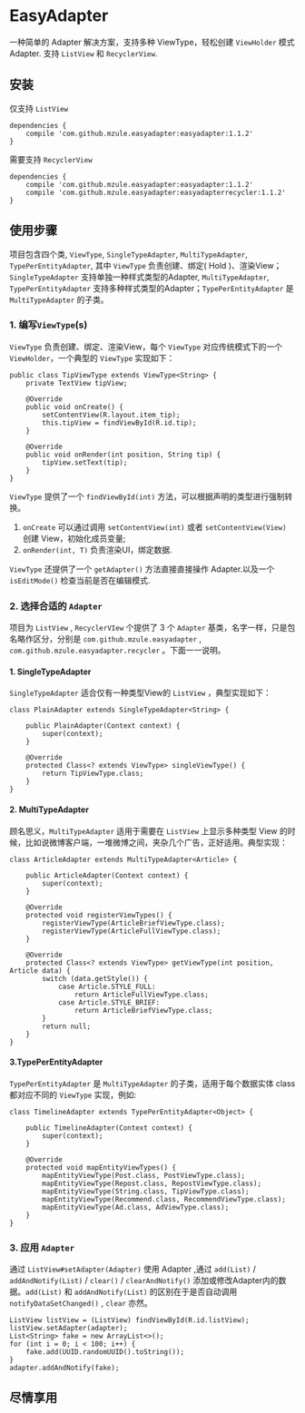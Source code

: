 # EasyAdapter

一种简单的 Adapter 解决方案，支持多种 ViewType，轻松创建 `ViewHolder` 模式 Adapter. 支持 `ListView` 和 `RecyclerView`.

## 安装
仅支持 `ListView`

```
dependencies {
    compile 'com.github.mzule.easyadapter:easyadapter:1.1.2'
}
```
需要支持 `RecyclerView`
```
dependencies {
    compile 'com.github.mzule.easyadapter:easyadapter:1.1.2'
    compile 'com.github.mzule.easyadapter:easyadapterrecycler:1.1.2'
}
```


## 使用步骤

项目包含四个类, `ViewType`, `SingleTypeAdapter`, `MultiTypeAdapter`, `TypePerEntityAdapter`, 其中 `ViewType` 负责创建、绑定( Hold )、渲染View； `SingleTypeAdapter` 支持单独一种样式类型的Adapter, `MultiTypeAdapter`, `TypePerEntityAdapter` 支持多种样式类型的Adapter；`TypePerEntityAdapter` 是 `MultiTypeAdapter` 的子类。

### 1. 编写`ViewType`(s)

`ViewType` 负责创建、绑定、渲染View，每个 `ViewType` 对应传统模式下的一个 `ViewHolder`，一个典型的 `ViewType` 实现如下：

```
public class TipViewType extends ViewType<String> {
    private TextView tipView;

    @Override
    public void onCreate() {
        setContentView(R.layout.item_tip);
        this.tipView = findViewById(R.id.tip);
    }

    @Override
    public void onRender(int position, String tip) {
        tipView.setText(tip);
    }
}
```
`ViewType` 提供了一个 `findViewById(int)` 方法，可以根据声明的类型进行强制转换。

1. `onCreate` 可以通过调用 `setContentView(int)` 或者 `setContentView(View)` 创建 View，初始化成员变量;
2. `onRender(int, T)` 负责渲染UI，绑定数据.

`ViewType` 还提供了一个 `getAdapter()` 方法直接直接操作 Adapter.以及一个 `isEditMode()` 检查当前是否在编辑模式.

### 2. 选择合适的 `Adapter`

项目为 `ListView` , `RecyclerVIew` 个提供了 3 个 `Adapter` 基类，名字一样，只是包名略作区分，分别是 `com.github.mzule.easyadapter` , `com.github.mzule.easyadapter.recycler` 。下面一一说明。

#### 1. SingleTypeAdapter

`SingleTypeAdapter` 适合仅有一种类型View的 `ListView` ，典型实现如下：

```
class PlainAdapter extends SingleTypeAdapter<String> {

    public PlainAdapter(Context context) {
        super(context);
    }

    @Override
    protected Class<? extends ViewType> singleViewType() {
        return TipViewType.class;
    }
}
```

#### 2. MultiTypeAdapter

顾名思义，`MultiTypeAdapter` 适用于需要在 `ListView` 上显示多种类型 View 的时候，比如说微博客户端，一堆微博之间，夹杂几个广告，正好适用。典型实现：

```
class ArticleAdapter extends MultiTypeAdapter<Article> {

    public ArticleAdapter(Context context) {
        super(context);
    }

    @Override
    protected void registerViewTypes() {
        registerViewType(ArticleBriefViewType.class);
        registerViewType(ArticleFullViewType.class);
    }

    @Override
    protected Class<? extends ViewType> getViewType(int position, Article data) {
        switch (data.getStyle()) {
            case Article.STYLE_FULL:
                return ArticleFullViewType.class;
            case Article.STYLE_BRIEF:
                return ArticleBriefViewType.class;
        }
        return null;
    }
}
```

#### 3.TypePerEntityAdapter

`TypePerEntityAdapter` 是 `MultiTypeAdapter` 的子类，适用于每个数据实体 class 都对应不同的 `ViewType` 实现，例如:

```
class TimelineAdapter extends TypePerEntityAdapter<Object> {

    public TimelineAdapter(Context context) {
        super(context);
    }

    @Override
    protected void mapEntityViewTypes() {
        mapEntityViewType(Post.class, PostViewType.class);
        mapEntityViewType(Repost.class, RepostViewType.class);
        mapEntityViewType(String.class, TipViewType.class);
        mapEntityViewType(Recommend.class, RecommendViewType.class);
        mapEntityViewType(Ad.class, AdViewType.class);
    }
}
```

### 3. 应用 `Adapter`
通过 `ListView#setAdapter(Adapter)` 使用 Adapter ,通过 `add(List)` / `addAndNotify(List)` / `clear()` / `clearAndNotify()` 添加或修改Adapter内的数据。`add(List)` 和 `addAndNotify(List)` 的区别在于是否自动调用 `notifyDataSetChanged()` , `clear` 亦然。

```
ListView listView = (ListView) findViewById(R.id.listView);
listView.setAdapter(adapter);
List<String> fake = new ArrayList<>();
for (int i = 0; i < 100; i++) {
    fake.add(UUID.randomUUID().toString());
}
adapter.addAndNotify(fake);
```

## 尽情享用
